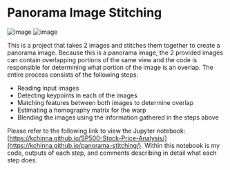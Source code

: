 # Panorama Image Stitching

![image](https://github.com/kchinna/SP500-Stock-Price-Analysis/assets/40371365/bfe6d074-3d7e-4617-aa4d-cdae50411fb2)
![image](https://github.com/kchinna/SP500-Stock-Price-Analysis/assets/40371365/bfe6d074-3d7e-4617-aa4d-cdae50411fb2)

This is a project that takes 2 images and stitches them together to create a panorama image. Because this is a panorama image, the 2 provided images can contain overlapping portions of the same view and the code is responsible for determining what portion of the image is an overlap. The entire process consists of the following steps:

* Reading input images
* Detecting keypoints in each of the images
* Matching features between both images to determine overlap
* Estimating a homography matrix for the warp
* Blending the images using the information gathered in the steps above

Please refer to the following link to view the Jupyter notebook: [https://kchinna.github.io/SP500-Stock-Price-Analysis/](https://kchinna.github.io/panorama-stitching/). Within this notebook is my code, outputs of each step, and comments describing in detail what each step does.
